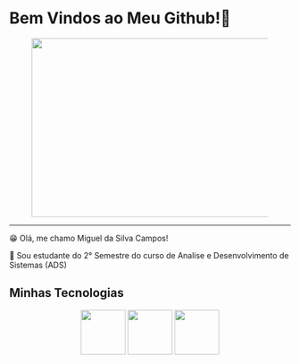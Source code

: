 # Bem Vindos ao Meu Github!🙋

<center><figure><img src="https://c.tenor.com/-qXuda8L3TYAAAAC/tenor.gif"
width="500px"
height="320px">

</figure></center>

--------------

😁 Olá, me chamo Miguel da Silva Campos!

🏫  Sou estudante do 2° Semestre do curso de Analise e Desenvolvimento de Sistemas (ADS)

## Minhas Tecnologias

<center><img width="80px" src="https://cdn.jsdelivr.net/gh/devicons/devicon@latest/icons/html5/html5-original.svg"> <img width="80px" src="https://cdn.jsdelivr.net/gh/devicons/devicon@latest/icons/css3/css3-original.svg"> <img width="80px" src="https://cdn.jsdelivr.net/gh/devicons/devicon@latest/icons/python/python-original.svg"></center>



<!--
**Gueguel12/Gueguel12** is a ✨ _special_ ✨ repository because its `README.md` (this file) appears on your GitHub profile.

Here are some ideas to get you started:

- 🔭 I’m currently working on ...
- 🌱 I’m currently learning ...
- 👯 I’m looking to collaborate on ...
- 🤔 I’m looking for help with ...
- 💬 Ask me about ...
- 📫 How to reach me: ...
- 😄 Pronouns: ...
- ⚡ Fun fact: ...
-->
